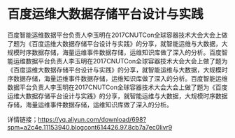 # 百度运维大数据存储平台设计与实践
百度智能运维数据平台负责人李玉明在2017CNUTCon全球容器技术大会大会上做了题为《百度运维大数据存储平台设计与实践》的分享，就智能运维与大数据，大规模时序数据存储，海量运维事件数据存储，运维知识库做了深入的分析。百度智能运维数据平台负责人李玉明在2017CNUTCon全球容器技术大会大会上做了题为《百度运维大数据存储平台设计与实践》的分享，就智能运维与大数据，大规模时序数据存储，海量运维事件数据存储，运维知识库做了深入的分析。百度智能运维数据平台负责人李玉明在2017CNUTCon全球容器技术大会大会上做了题为《百度运维大数据存储平台设计与实践》的分享，就智能运维与大数据，大规模时序数据存储，海量运维事件数据存储，运维知识库做了深入的分析。

详情链接；https://yq.aliyun.com/download/698?spm=a2c4e.11153940.blogcont614426.97.8cb7a7ec0livr9
